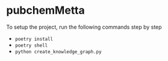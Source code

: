 # pubchemMetta

To setup the project, run the following commands step by step
- `poetry install`
- `poetry shell`
- `python create_knowledge_graph.py`
